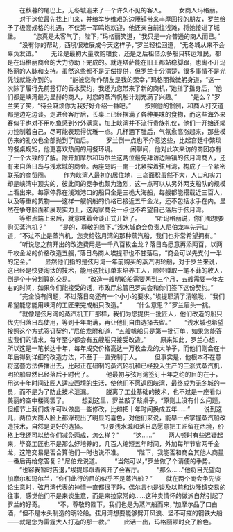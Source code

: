 　　在秋暮的尾巴上，无冬城迎来了一个许久不见的客人。
　　女商人玛格丽。
　　对于这位最先找上门来，并给举步维艰的边陲镇带来丰厚回报的朋友，罗兰给予了极高规格的礼遇，不仅第一军鸣炮欢迎，他还亲自前往浅滩，将她接进了城堡。
　　“您真是太客气了，陛下，”玛格丽笑道，“我只是一介普通的商人而已。”
　　“没有你的帮助，西境很难展成今天这样子，”罗兰轻松回道，“无冬城从来不会辜负友谊。”
　　无论是最初大量收购粮食，还是之后租借众多船只转运难民，都是在玛格丽商会的大力协助下完成的。就连塔萨能在旧王都站稳脚跟，也离不开玛格丽的人脉和支持。虽然这些都不是无偿提供，但罗兰十分清楚，很多事情不是光凭钱就能办到的。
　　“能被您称作朋友是我的荣幸，”玛格丽微微躬身道，“这一次除了履行先前签订的香水契约，我还为您带来了新的商机，”她指了指身后，“他们都是峡湾最为显赫的商人，对您的蒸汽帆船计划充满了兴趣。”
　　“是么？”罗兰笑了笑，“待会麻烦你为我好好介绍一番吧。”
　　按照他的惯例，和商人打交道都是边吃边谈。走进会客厅后，长桌上已经摆满了各种美味的食物，而这些海外来客似乎也对不用吃鱼感到分外满意，加上峡湾并不流行贵族礼仪，他们一开始还竭力控制着自己，尽可能表现得优雅一点。几杯酒下肚后，气氛愈高涨起来，那些模仿来的礼仪也全部抛到了脑后。
　　罗兰倒一点也不介意这些，比起宫廷中繁琐的餐桌规矩，他更喜欢热闹的用餐环境。
　　闲聊间，他对此次来访的商团亦有了一个大致的了解。除开加摩尔和玛尔兰这两位最先拜访边陲镇的弦月湾商人，还有来自落日岛与浅水城的商会。两座岛屿一南一北紧挨着弦月湾，构成了一个紧密联系的商贸圈。
　　作为峡湾人最初的居住地，三岛面积虽然不大，人口和实力却是峡湾中顶尖的，彼此间的竞争也颇为激烈，这一点可以从另外两支船队的规模上看出来。每家停靠在浅滩港口的船只全是三桅大海船，每艘都能搭载近三百人，以及等重的货物——这样一艘帆船的价格已接近五千金龙，还不包括水手在内。显然在争夺脸面和展现实力上，这两家商会一点也不希望自己落后于弦月湾。
　　等甜点端上来后，就意味着会谈正式开始了。
　　“听玛格丽说，你们都想要购买蒸汽机？”
　　“是的，尊敬的陛下，”浅水城商会负责人尼伯龙率先开口道，“不过不止是蒸汽机，您卖给弦月湾的那种蒸汽船，我们也非常希望拥有。”
　　“听说您之前开出的改造费用是一千八百枚金龙？落日岛愿意再添两百，以两千枚金龙的价格改造五艘，”落日岛商人埃提耶也不甘落后，“商会可以先支付一半的定金。”
　　显然他们指的是弦月湾一年前购买的蒸汽明轮船，对于罗兰来说，这已经是快要淘汰的技术，能用这批订单来培养工人，顺带赚取一笔不菲的收入，倒是个十分划算的交易。
　　“改造一艘明轮船需要两到三个月，五艘需要一年左右的时间，如果你们能接受的话，市政厅总管巴罗夫会和你们签下这份契约。”
　　“完全没有问题，不过落日岛还有一个小小的要求。”埃提耶清了清喉咙，“我们希望能您能用峡湾的工匠来完成船只改造。”
　　“什么意思？”罗兰眉头一挑。
　　“就像是弦月湾的蒸汽机工厂那样，我们为您提供一批匠人，他们改造的船只优先归落日岛使用，等到十年期满，再让他们自由选择去留。”
　　“浅水城也希望按照这个方式签订契约，”尼伯龙附和道，“五艘帆船只是第一批订单，如果您能答应我们的请求，每年至少都会有五艘船只接受改造。”
　　原来如此，罗兰心想，所以这是一笔长达十年，每年成交价格高达一万枚金龙的大单子，而他们则会在十年后得到详细的改造方法，不至于一直受制于人。
　　但事实是，他根本不在意将这套方法传播出去，比起正在研制的蒸汽轮机和已经投入生产的三涨式蒸汽机，明轮船显然已经落后于时代了。
　　他最初与弦月湾签订十年之约的目的在于，用这十年时间让匠人适应西境的生活，使他们不愿返回峡湾，最终成为无冬城的一员，而不是为了防止技术泄漏。
　　脱离了工业基础的技术，也不过是一座看似美丽的空中楼阁罢了。
　　想到这里，罗兰敲了敲桌子，“原则上没有什么问题，但细节上我们或许可以做出一些修改，比如把十年时间换成五年……”
　　说到这儿，两位大商人脸上都浮现出了明显的喜色，对他们来说，能早一点掌握蒸汽船改造技术，自然是更好的选择。
　　“只要浅水城和落日岛愿意把工匠留在西境，价格上我还可以给你们减免两成，怎么样？”
　　“这……”
　　两人顿时有些迟疑起来，毕竟工匠也不是那么好培养的，几百人缩短五年时间，外加每年节省两千金龙，这笔交易是否合算他们一时也说不准。
　　“陛下，我能否和商会其他人商量一番后再给您答复？”尼伯龙说道。
　　“当然可以，”罗兰做了个请便的手势。
　　“也容我暂时告退，”埃提耶跟着离开了会客厅。
　　“那么……”他将目光望向加摩尔和玛尔兰，“你们此行的目的似乎不是蒸汽船？”
　　就在两个商会争先谈论生意时，弦月湾代表的神情一直都很平静，偶尔言也是谈及以前和边陲镇交易的往事，感觉他们不是来谈生意，而是来拉家常的……这种卖情怀的做派自然引起了罗兰的好奇。
　　“不，尊敬的陛下，我们也是为蒸汽船而来，”加摩尔品了口白酒，“但不是木头制造的明轮船。弦月湾想要能够劈开风浪、坚不可摧的钢铁大船——就是您为雷霆大人打造的那一款。”
　　此话一出，玛格丽顿时变了脸色。